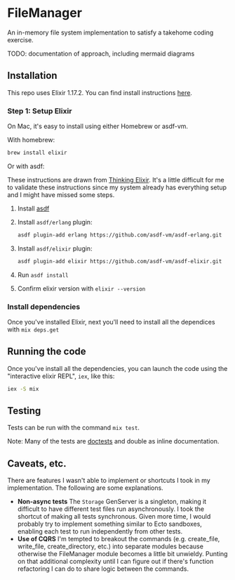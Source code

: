 # FileManager

An in-memory file system implementation to satisfy a takehome coding exercise.

TODO: documentation of approach, including mermaid diagrams

## Installation

This repo uses Elixir 1.17.2. You can find install instructions [here](https://elixir-lang.org/install.html).

### Step 1: Setup Elixir

On Mac, it's easy to install using either Homebrew or asdf-vm.

With homebrew:

```bash
brew install elixir
```

Or with asdf:

These instructions are drawn from [Thinking Elixir](https://thinkingelixir.com/install-elixir-using-asdf/). It's a little difficult for me to validate these instructions since my system already has everything setup and I might have missed some steps.

1. Install [asdf](https://asdf-vm.com/guide/getting-started.html)

2. Install `asdf/erlang` plugin:

    ```bash
    asdf plugin-add erlang https://github.com/asdf-vm/asdf-erlang.git
    ```

3. Install `asdf/elixir` plugin:

    ```bash
    asdf plugin-add elixir https://github.com/asdf-vm/asdf-elixir.git
    ```

4. Run `asdf install`
5. Confirm elixir version with `elixir --version`

### Install dependencies

Once you've installed Elixir, next you'll need to install all the dependices with `mix deps.get`

## Running the code

Once you've install all the dependencies, you can launch the code using the "interactive elixir REPL", `iex`, like this:

```bash
iex -S mix
```

## Testing

Tests can be run with the command `mix test`.

Note: Many of the tests are [doctests](https://hexdocs.pm/elixir/main/docs-tests-and-with.html#doctests) and double as inline documentation.

## Caveats, etc.

There are features I wasn't able to implement or shortcuts I took in my
implementation. The following are some explanations.

- **Non-async tests** The `Storage` GenServer is a singleton, making it
  difficult to have different test files run asynchronously. I took the shortcut
  of making all tests synchronous. Given more time, I would probably try to
  implement something similar to Ecto sandboxes, enabling each test to run
  independently from other tests.
- **Use of CQRS** I'm tempted to breakout the commands (e.g. create_file,
  write_file, create_directory, etc.) into separate modules because otherwise
  the FileManager module becomes a little bit unwieldy. Punting on that
  additional complexity until I can figure out if there's function refactoring I
  can do to share logic between the commands.
